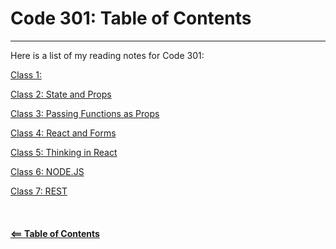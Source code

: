 # Code 301: Table of Contents  

-----

Here is a list of my reading notes for Code 301:

[Class 1: ](class-01.md)

[Class 2: State and Props](class-02.md)

[Class 3: Passing Functions as Props](class-03.md)

[Class 4: React and Forms](class-04.md)

[Class 5: Thinking in React](class-05.md)

[Class 6: NODE.JS](class-06.md)

[Class 7: REST](class-07.md)
\
\
\
\
[**<== Table of Contents**](../README.md)

